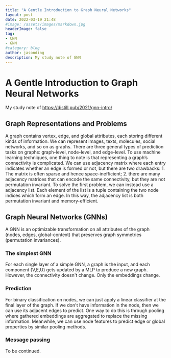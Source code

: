 ```yaml
---
title: "A Gentle Introduction to Graph Neural Networks"
layout: post
date: 2022-03-19 21:48
#image: /assets/images/markdown.jpg
headerImage: false
tag:
- CNN
- GNN
#category: blog
author: jasonding
description: My study note of GNN
---
```


# A Gentle Introduction to Graph Neural Networks

My study note of https://distill.pub/2021/gnn-intro/

## Graph Representations and Problems

A graph contains vertex, edge, and global attributes, each storing different kinds of information. We can represent images, texts, molecules, social networks, and so on as graphs. There are three general types of prediction tasks on graphs: graph-level, node-level, and edge-level. To use machine learning techniques, one thing to note is that representing a graph’s connectivity is complicated. We can use adjacency matrix where each entry indicates whether an edge is formed or not, but there are two drawbacks: 1. The matrix is often sparse and hence space-inefficient; 2. there are many adjacency matrices that can encode the same connectivity, but they are not permutation invariant. To solve the first problem, we can instead use a adjacency list. Each element of the list is a tuple containing the two node indices which form an edge. In this way, the adjacency list is both permutation invariant and memory-efficient.



## Graph Neural Networks (GNNs)

 A GNN is an optimizable transformation on all attributes of the graph (nodes, edges, global-context) that preserves graph symmetries (permutation invariances). 

### The simplest GNN

For each single layer of a simple GNN, a graph is the input, and each component (V,E,U) gets updated by a MLP to produce a new graph. However, the connectivity doesn't change. Only the embeddings change. 

### Prediction

For binary classification on nodes, we can just apply a linear classifier at the final layer of the graph. If we don't have information in the node, then we can use its adjacent edges to predict. One way to do this is through pooling where gathered embeddings are aggregated to replace the missing information. Meanwhile, we can use node features to predict edge or global properties by similar pooling methods. 

### Message passing

To be continued.